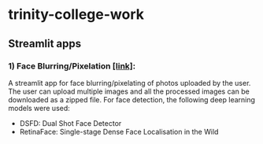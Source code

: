 # trinity-college-work

## Streamlit apps
### 1) Face Blurring/Pixelation [[link]](https://face-pixelate-ms.streamlit.app/): 
A streamlit app for face blurring/pixelating of photos uploaded by the user. The user can upload multiple images and all the processed images can be downloaded as a zipped file.
For face detection, the following deep learning models were used:
- DSFD: Dual Shot Face Detector
- RetinaFace: Single-stage Dense Face Localisation in the Wild
      
